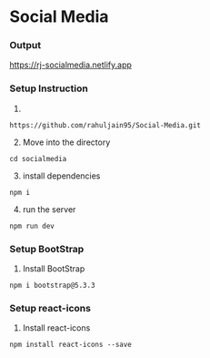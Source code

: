 # Social Media 

### Output

https://rj-socialmedia.netlify.app


### Setup Instruction

1.

```
https://github.com/rahuljain95/Social-Media.git
```

2. Move into the directory

```
cd socialmedia
```

3. install dependencies

```
npm i
```

4. run the server

```
npm run dev
```

### Setup BootStrap

1. Install BootStrap

```
npm i bootstrap@5.3.3
```

### Setup react-icons

1. Install react-icons

```
npm install react-icons --save
```
